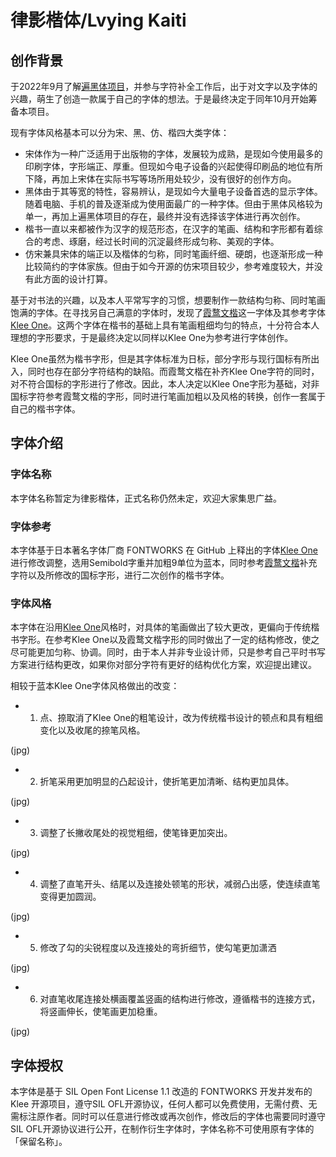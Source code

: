 # 律影楷体/Lvying Kaiti

## 创作背景

于2022年9月了解[遍黑体项目](https://github.com/Fitzgerald-Porthmouth-Koenigsegg/Plangothic)，并参与字符补全工作后，出于对文字以及字体的兴趣，萌生了创造一款属于自己的字体的想法。于是最终决定于同年10月开始筹备本项目。

现有字体风格基本可以分为宋、黑、仿、楷四大类字体：
- 宋体作为一种广泛适用于出版物的字体，发展较为成熟，是现如今使用最多的印刷字体，字形端正、厚重。但现如今电子设备的兴起使得印刷品的地位有所下降，再加上宋体在实际书写等场所用处较少，没有很好的创作方向。
- 黑体由于其等宽的特性，容易辨认，是现如今大量电子设备首选的显示字体。随着电脑、手机的普及逐渐成为使用面最广的一种字体。但由于黑体风格较为单一，再加上遍黑体项目的存在，最终并没有选择该字体进行再次创作。
- 楷书一直以来都被作为汉字的规范形态，在汉字的笔画、结构和字形都有着综合的考虑、琢磨，经过长时间的沉淀最终形成匀称、美观的字体。
- 仿宋兼具宋体的端正以及楷体的匀称，同时笔画纤细、硬朗，也逐渐形成一种比较简约的字体家族。但由于如今开源的仿宋项目较少，参考难度较大，并没有此方面的设计打算。

基于对书法的兴趣，以及本人平常写字的习惯，想要制作一款结构匀称、同时笔画饱满的字体。在寻找另自己满意的字体时，发现了[霞鹜文楷](https://github.com/lxgw/LxgwWenKai)这一字体及其参考字体[Klee One](https://github.com/fontworks-fonts/Klee)。这两个字体在楷书的基础上具有笔画粗细均匀的特点，十分符合本人理想的字形要求，于是最终决定以同样以Klee One为参考进行字体创作。

Klee One虽然为楷书字形，但是其字体标准为日标，部分字形与现行国标有所出入，同时也存在部分字符结构的缺陷。而霞鹜文楷在补齐Klee One字符的同时，对不符合国标的字形进行了修改。因此，本人决定以Klee One字形为基础，对非国标字符参考霞鹜文楷的字形，同时进行笔画加粗以及风格的转换，创作一套属于自己的楷书字体。

## 字体介绍

### 字体名称

本字体名称暂定为律影楷体，正式名称仍然未定，欢迎大家集思广益。

### 字体参考

本字体基于日本著名字体厂商 FONTWORKS 在 GitHub 上释出的字体[Klee One](https://github.com/fontworks-fonts/Klee)进行修改调整，选用Semibold字重并加粗9单位为蓝本，同时参考[霞鹜文楷](https://github.com/lxgw/LxgwWenKai)补充字符以及所修改的国标字形，进行二次创作的楷书字体。

### 字体风格

本字体在沿用[Klee One](https://github.com/fontworks-fonts/Klee)风格时，对具体的笔画做出了较大更改，更偏向于传统楷书字形。在参考Klee One以及霞鹜文楷字形的同时做出了一定的结构修改，使之尽可能更加匀称、协调。同时，由于本人并非专业设计师，只是参考自己平时书写方案进行结构更改，如果你对部分字符有更好的结构优化方案，欢迎提出建议。

相较于蓝本Klee One字体风格做出的改变：

- 1. 点、捺取消了Klee One的粗笔设计，改为传统楷书设计的顿点和具有粗细变化以及收尾的捺笔风格。

(jpg)

- 2. 折笔采用更加明显的凸起设计，使折笔更加清晰、结构更加具体。

(jpg)

- 3. 调整了长撇收尾处的视觉粗细，使笔锋更加突出。

(jpg)

- 4. 调整了直笔开头、结尾以及连接处顿笔的形状，减弱凸出感，使连续直笔变得更加圆润。

(jpg)

- 5. 修改了勾的尖锐程度以及连接处的弯折细节，使勾笔更加潇洒

(jpg)

- 6. 对直笔收尾连接处横画覆盖竖画的结构进行修改，遵循楷书的连接方式，将竖画伸长，使笔画更加稳重。

(jpg)

## 字体授权

本字体是基于 SIL Open Font License 1.1 改造的 FONTWORKS 开发并发布的 Klee 开源项目，遵守SIL OFL开源协议，任何人都可以免费使用，无需付费、无需标注原作者。同时可以任意进行修改或再次创作，修改后的字体也需要同时遵守SIL OFL开源协议进行公开，在制作衍生字体时，字体名称不可使用原有字体的「保留名称」。
